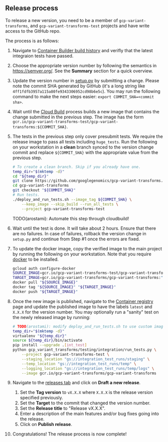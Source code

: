 ## Release process

To release a new version, you need to be a member of `gcp-variant-transforms`,
and `gcp-variant-transforms-test` projects and have write access to the GitHub
repo.

The process is as follows:

1. Navigate to
   [Container Builder build history](https://console.cloud.google.com/gcr/builds?project=gcp-variant-transforms-test)
   and verifly that the latest integraion tests have passed.
1. Choose the appropriate version number by following the semantics in
   https://semver.org/. See the **Summary** section for a quick overview.
1. Update the version number in
   [setup.py](https://github.com/googlegenomics/gcp-variant-transforms/blob/master/setup.py)
   by submitting a change. Please note the commit SHA generated by GitHub (it's
   a long string like `4ff1fdfb3957a115a80fe9343306952cd98b6e5c`). You may run
   the following command to make the next steps easier:
   `export COMMIT_SHA=<commit sha>`.
1. Wait until the
   [Cloud Build](https://console.cloud.google.com/gcr/builds?project=gcp-variant-transforms-test)
   process builds a new image that contains the change submitted in the previous
   step. The image has the form
   `gcr.io/gcp-variant-transforms-test/gcp-variant-transforms:${COMMIT_SHA}`.
1. The tests in the previous step only cover presubmit tests. We require the
   release image to pass all tests including `huge_tests`. Run the following on
   your workstation in a **clean** branch synced to the version change commit
   and replace `${COMMIT_SHA}` with the appropriate value from the previous
   step.

   ```bash
   # To create a clean branch. Skip if you already have one.
   temp_dir="$(mktemp -d)"
   cd "${temp_dir}"
   git clone https://github.com/googlegenomics/gcp-variant-transforms.git
   cd gcp-variant-transforms
   git checkout "${COMMIT_SHA}"
   # Run tests.
   ./deploy_and_run_tests.sh --image_tag ${COMMIT_SHA} \
       --keep_image --skip_build --run_all_tests \
       --project gcp-variant-transforms-test
   ```
   TODO(arostami): Automate this step through cloudbuild!
1. Wait until the test is done. It will take about 2 hours. Ensure that there
   are no failures. In case of failures, rollback the version change in
   `setup.py` and continue from Step #1 once the errors are fixed.
1. To update the docker image, copy the verified image to the main project by
   running the following on your workstation. Note that you require
   [docker](https://www.docker.com/) to be installed.

   ```bash
   gcloud auth configure-docker
   SOURCE_IMAGE=gcr.io/gcp-variant-transforms-test/gcp-variant-transforms:"${COMMIT_SHA}"
   TARGET_IMAGE=gcr.io/gcp-variant-transforms/gcp-variant-transforms:"${COMMIT_SHA}"
   docker pull "${SOURCE_IMAGE}"
   docker tag "${SOURCE_IMAGE}" "${TARGET_IMAGE}"
   docker push "${TARGET_IMAGE}"
   ```
1. Once the new image is published, navigate to the
   [Container registry](https://console.cloud.google.com/gcr/images/gcp-variant-transforms/GLOBAL/gcp-variant-transforms?project=gcp-variant-transforms)
   page and update the published image to have the labels `latest` and `X.X.X`
   for the version number. You may optionally run a "sanity" test on the newly
   released image by running:

   ```bash
   # TODO(arostami): modify deploy_and_run_tests.sh to use custom image.
   temp_dir="$(mktemp -d)"
   virtualenv "${temp_dir}"
   source ${temp_dir}/bin/activate
   pip install --upgrade .[int_test]
   python gcp_variant_transforms/testing/integration/run_tests.py \
       --project gcp-variant-transforms-test \
       --staging_location "gs://integration_test_runs/staging" \
       --temp_location "gs://integration_test_runs/temp" \
       --logging_location "gs://integration_test_runs/temp/logs" \
       --image gcr.io/gcp-variant-transforms/gcp-variant-transforms
   ```
1. Navigate to the
   [releases tab](https://github.com/googlegenomics/gcp-variant-transforms/releases)
   and click on **Draft a new release**.
   1. Set the **Tag version** to `vX.X.X`
      where `X.X.X` is the release version specified previously.
   1. Set the **Target** to the commit that changed the version number.
   1. Set the **Release title** to "Release vX.X.X".
   1. Enter a description of the main features and/or bug fixes going into the
      release.
   1. Click on **Publish release**.
1. Congratulations! The release process is now complete!

